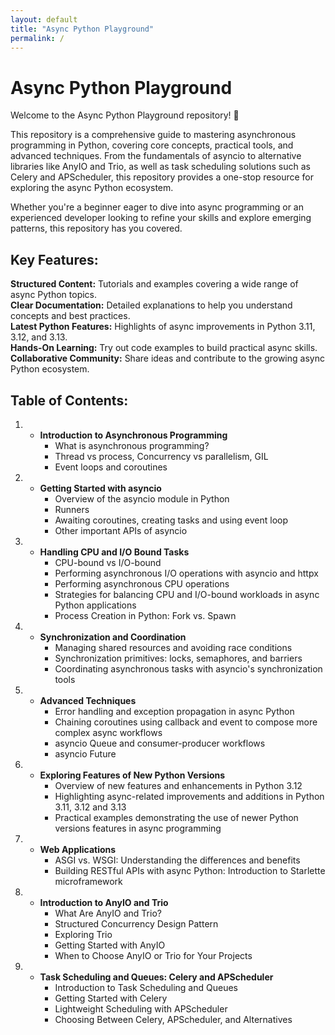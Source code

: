```yaml
---
layout: default
title: "Async Python Playground"
permalink: /
---
```


# Async Python Playground

Welcome to the Async Python Playground repository! 🚀

This repository is a comprehensive guide to mastering asynchronous programming in Python,
covering core concepts, practical tools, and advanced techniques.
From the fundamentals of asyncio to alternative libraries like AnyIO and Trio,
as well as task scheduling solutions such as Celery and APScheduler,
this repository provides a one-stop resource for exploring the async Python ecosystem.

Whether you're a beginner eager to dive into async programming
or an experienced developer looking to refine your skills and explore emerging patterns,
this repository has you covered.

## Key Features:

**Structured Content:** Tutorials and examples covering a wide range of async Python topics.<br />
**Clear Documentation:** Detailed explanations to help you understand concepts and best practices.<br />
**Latest Python Features:** Highlights of async improvements in Python 3.11, 3.12, and 3.13.<br />
**Hands-On Learning:** Try out code examples to build practical async skills.<br />
**Collaborative Community:** Share ideas and contribute to the growing async Python ecosystem.<br />

## Table of Contents:

1. * **Introduction to Asynchronous Programming**
     - What is asynchronous programming?
     - Thread vs process, Concurrency vs parallelism, GIL
     - Event loops and coroutines

2. * **Getting Started with asyncio**
     - Overview of the asyncio module in Python
     - Runners
     - Awaiting coroutines, creating tasks and using event loop
     - Other important APIs of asyncio

3. * **Handling CPU and I/O Bound Tasks**
     - CPU-bound vs I/O-bound
     - Performing asynchronous I/O operations with asyncio and httpx
     - Performing asynchronous CPU operations
     - Strategies for balancing CPU and I/O-bound workloads in async Python applications
     - Process Creation in Python: Fork vs. Spawn

4. * **Synchronization and Coordination**
     - Managing shared resources and avoiding race conditions
     - Synchronization primitives: locks, semaphores, and barriers
     - Coordinating asynchronous tasks with asyncio's synchronization tools

5. * **Advanced Techniques**
     - Error handling and exception propagation in async Python
     - Chaining coroutines using callback and event to compose more complex async workflows
     - asyncio Queue and consumer-producer workflows
     - asyncio Future

6. * **Exploring Features of New Python Versions**
     - Overview of new features and enhancements in Python 3.12
     - Highlighting async-related improvements and additions in Python 3.11, 3.12 and 3.13
     - Practical examples demonstrating the use of newer Python versions features in async programming

7.  * **Web Applications**
      - ASGI vs. WSGI: Understanding the differences and benefits
      - Building RESTful APIs with async Python: Introduction to Starlette microframework

8. * **Introduction to AnyIO and Trio**
      - What Are AnyIO and Trio?
      - Structured Concurrency Design Pattern
      - Exploring Trio
      - Getting Started with AnyIO
      - When to Choose AnyIO or Trio for Your Projects

9. * **Task Scheduling and Queues: Celery and APScheduler**
      - Introduction to Task Scheduling and Queues
      - Getting Started with Celery
      - Lightweight Scheduling with APScheduler
      - Choosing Between Celery, APScheduler, and Alternatives
